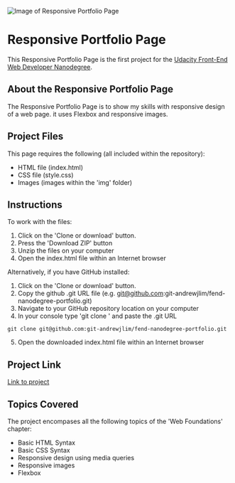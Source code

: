 ![Image of Responsive Portfolio Page](https://git-andrewjlim.github.io/fend-nanodegree-portfolio/img/nano-degree-screenshot.png)

# Responsive Portfolio Page
This Responsive Portfolio Page is the first project for the <a target="_blank" href="https://www.udacity.com/course/front-end-web-developer-nanodegree--nd001">Udacity Front-End Web Developer Nanodegree</a>.

## About the Responsive Portfolio Page
The Responsive Portfolio Page is to show my skills with responsive design of a web page. it uses Flexbox and responsive images.

## Project Files
This page requires the following (all included within the repository):
* HTML file (index.html)
* CSS file (style.css)
* Images (images within the 'img' folder)

## Instructions
To work with the files:
1. Click on the 'Clone or download' button.
2. Press the 'Download ZIP' button
3. Unzip the files on your computer
4. Open the index.html file within an Internet browser

Alternatively, if you have GitHub installed:
1. Click on the 'Clone or download' button.
2. Copy the github .git URL file (e.g. git@github.com:git-andrewjlim/fend-nanodegree-portfolio.git)
3. Navigate to your GitHub repository location on your computer
4. In your console type 'git clone ' and paste the .git URL
```
git clone git@github.com:git-andrewjlim/fend-nanodegree-portfolio.git
```
5. Open the downloaded index.html file within an Internet browser

## Project Link
[Link to project](https://git-andrewjlim.github.io/fend-nanodegree-portfolio/)

## Topics Covered
The project encompases all the following topics of the 'Web Foundations' chapter:
* Basic HTML Syntax
* Basic CSS Syntax
* Responsive design using media queries
* Responsive images
* Flexbox